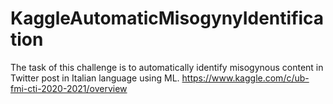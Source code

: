 # KaggleAutomaticMisogynyIdentification
The task of this challenge is to automatically identify misogynous content in Twitter post in Italian language using ML.
https://www.kaggle.com/c/ub-fmi-cti-2020-2021/overview
